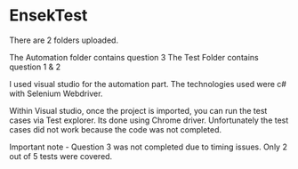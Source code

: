 # EnsekTest

There are 2 folders uploaded.

The Automation folder contains question 3
The Test Folder contains question 1 & 2

I used visual studio for the automation part. The technologies used were c# with Selenium Webdriver.

Within Visual studio, once the project is imported, you can run the test cases via Test explorer.
Its done using Chrome driver. Unfortunately the test cases did not work because the code was not completed. 

Important note - Question 3 was not completed due to timing issues. Only 2 out of 5 tests were covered.
